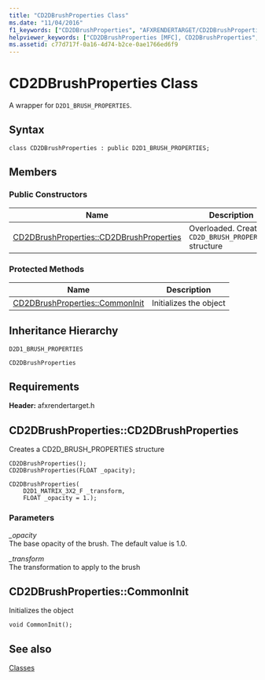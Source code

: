 ```yaml
---
title: "CD2DBrushProperties Class"
ms.date: "11/04/2016"
f1_keywords: ["CD2DBrushProperties", "AFXRENDERTARGET/CD2DBrushProperties", "AFXRENDERTARGET/CD2DBrushProperties::CD2DBrushProperties", "AFXRENDERTARGET/CD2DBrushProperties::CommonInit"]
helpviewer_keywords: ["CD2DBrushProperties [MFC], CD2DBrushProperties", "CD2DBrushProperties [MFC], CommonInit"]
ms.assetid: c77d717f-0a16-4d74-b2ce-0ae1766ed6f9
---
```

# CD2DBrushProperties Class

A wrapper for `D2D1_BRUSH_PROPERTIES`.

## Syntax

```
class CD2DBrushProperties : public D2D1_BRUSH_PROPERTIES;
```

## Members

### Public Constructors

|Name|Description|
|----------|-----------------|
|[CD2DBrushProperties::CD2DBrushProperties](#cd2dbrushproperties)|Overloaded. Creates a `CD2D_BRUSH_PROPERTIES` structure|

### Protected Methods

|Name|Description|
|----------|-----------------|
|[CD2DBrushProperties::CommonInit](#commoninit)|Initializes the object|

## Inheritance Hierarchy

`D2D1_BRUSH_PROPERTIES`

`CD2DBrushProperties`

## Requirements

**Header:** afxrendertarget.h

## <a name="cd2dbrushproperties"></a>  CD2DBrushProperties::CD2DBrushProperties

Creates a CD2D_BRUSH_PROPERTIES structure

```
CD2DBrushProperties();
CD2DBrushProperties(FLOAT _opacity);

CD2DBrushProperties(
    D2D1_MATRIX_3X2_F _transform,
    FLOAT _opacity = 1.);
```

### Parameters

*_opacity*<br/>
The base opacity of the brush. The default value is 1.0.

*_transform*<br/>
The transformation to apply to the brush

## <a name="commoninit"></a>  CD2DBrushProperties::CommonInit

Initializes the object

```
void CommonInit();
```

## See also

[Classes](../../mfc/reference/mfc-classes.md)
